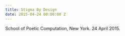 ```yaml
---
title: Stigma By Design
date: 2015-04-24 00:00:00 Z
---
```


School of Poetic Computation, New York. 24 April 2015.